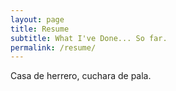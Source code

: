 ```yaml
---
layout: page
title: Resume
subtitle: What I've Done... So far.
permalink: /resume/
---
```


Casa de herrero, cuchara de pala.
